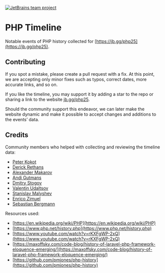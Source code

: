 [![JetBrains team project](https://jb.gg/badges/team.svg)](https://confluence.jetbrains.com/display/ALL/JetBrains+on+GitHub)

# PHP Timeline

Notable events of PHP history collected for [https://jb.gg/php25](https://jb.gg/php25). 


## Contributing

If you spot a mistake, please create a pull request with a fix. At this point, we are accepting only minor fixes such as typos, correct dates, more accurate links, and so on.

If you like the timeline, you may support it by adding a star to the repo or sharing a link to the website [jb.gg/php25](https://jb.gg/php25). 

Should the community support this endeavor, we can later make the website dynamic and make it possible to accept changes and additions to the events’ data.


## Credits

Community members who helped with collecting and reviewing the timeline data:

* [Peter Kokot](https://github.com/petk)
* [Derick Rethans](https://github.com/derickr)
* [Alexander Makarov](https://github.com/samdark)
* [Andi Gutmans](https://github.com/andigutmans)
* [Dmitry Stogov](https://github.com/dstogov)
* [Valentin Udaltsov](https://github.com/vudaltsov)
* [Stanislav Malyshev](https://github.com/smalyshev)
* [Enrico Zimuel](https://github.com/ezimuel)
* [Sebastian Bergmann](https://github.com/sebastianbergmann)

Resources used:
* [https://en.wikipedia.org/wiki/PHP](https://en.wikipedia.org/wiki/PHP)
* [https://www.php.net/history.php](https://www.php.net/history.php)
* [https://www.youtube.com/watch?v=rKXFgWP-2xQ](https://www.youtube.com/watch?v=rKXFgWP-2xQ)
* [https://maxoffsky.com/code-blog/history-of-laravel-php-framework-eloquence-emerging/](https://maxoffsky.com/code-blog/history-of-laravel-php-framework-eloquence-emerging/)
* [https://github.com/pmjones/php-history](https://github.com/pmjones/php-history)
